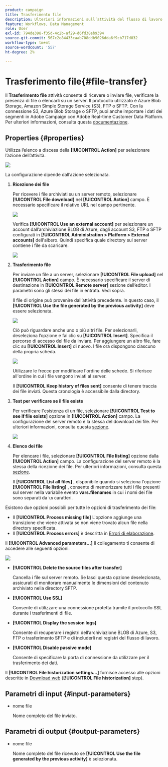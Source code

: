 ```yaml
---
product: campaign
title: Trasferimento file
description: Ulteriori informazioni sull’attività del flusso di lavoro Trasferimento file
feature: Workflows, Data Management
role: User
exl-id: 794de398-f35d-4c2b-af29-d6fd38eb9394
source-git-commit: 567c2e84433caab708ddb9026dda6f9cb717d032
workflow-type: tm+mt
source-wordcount: '557'
ht-degree: 2%

---
```


# Trasferimento file{#file-transfer}

Il **Trasferimento file** attività consente di ricevere o inviare file, verificare la presenza di file o elencarli su un server. Il protocollo utilizzato è Azure Blob Storage, Amazon Simple Storage Service (S3), FTP o SFTP.
Con la connessione S3, Azure Blob Storage o SFTP, puoi anche importare i dati dei segmenti in Adobe Campaign con Adobe Real-time Customer Data Platform. Per ulteriori informazioni, consulta questa [documentazione](https://experienceleague.adobe.com/docs/experience-platform/destinations/catalog/email-marketing/adobe-campaign.html).

## Properties {#properties}

Utilizza l’elenco a discesa della **[!UICONTROL Action]** per selezionare l’azione dell’attività.

![](assets/file_transfert_action.png)

La configurazione dipende dall’azione selezionata.

1. **Ricezione dei file**

   Per ricevere i file archiviati su un server remoto, selezionare **[!UICONTROL File download]** nel **[!UICONTROL Action]** campo. È necessario specificare il relativo URL nel campo pertinente.

   ![](assets/file_transfert_edit.png)

   Verifica **[!UICONTROL Use an external account]** per selezionare un account dall’archiviazione BLOB di Azure, dagli account S3, FTP o SFTP configurati in **[!UICONTROL Administration > Platform > External accounts]** dell&#39;albero. Quindi specifica quale directory sul server contiene i file da scaricare.

   ![](assets/file_transfert_edit_external.png)

1. **Trasferimento file**

   Per inviare un file a un server, selezionare **[!UICONTROL File upload]** nel **[!UICONTROL Action]** campo. È necessario specificare il server di destinazione in **[!UICONTROL Remote server]** sezione dell’editor. I parametri sono gli stessi dei file in entrata. Vedi sopra.

   Il file di origine può provenire dall’attività precedente. In questo caso, il **[!UICONTROL Use the file generated by the previous activity]** deve essere selezionata.

   ![](assets/file_transfert_edit_send.png)

   Ciò può riguardare anche uno o più altri file. Per selezionarli, deseleziona l’opzione e fai clic su **[!UICONTROL Insert]**. Specifica il percorso di accesso del file da inviare. Per aggiungere un altro file, fare clic su **[!UICONTROL Insert]** di nuovo. I file ora dispongono ciascuno della propria scheda.

   ![](assets/file_transfert_source.png)

   Utilizzare le frecce per modificare l&#39;ordine delle schede. Si riferisce all&#39;ordine in cui i file vengono inviati al server.

   Il **[!UICONTROL Keep history of files sent]** consente di tenere traccia dei file inviati. Questa cronologia è accessibile dalla directory.

1. **Test per verificare se il file esiste**

   Per verificare l&#39;esistenza di un file, selezionare **[!UICONTROL Test to see if file exists]** opzione in **[!UICONTROL Action]** campo. La configurazione del server remoto è la stessa del download dei file. Per ulteriori informazioni, consulta questa [sezione](#properties).

   ![](assets/file_transfert_edit_test.png)

1. **Elenco dei file**

   Per elencare i file, selezionare **[!UICONTROL File listing]** opzione dalla **[!UICONTROL Action]** campo. La configurazione del server remoto è la stessa della ricezione dei file. Per ulteriori informazioni, consulta questa [sezione](#properties).

   Il **[!UICONTROL List all files]** , disponibile quando si seleziona l&#39;opzione **[!UICONTROL File listing]** , consente di memorizzare tutti i file presenti sul server nella variabile evento **vars.filenames** in cui i nomi dei file sono separati da `\n` caratteri.

Esistono due opzioni possibili per tutte le opzioni di trasferimento dei file:

* Il **[!UICONTROL Process missing file]** L&#39;opzione aggiunge una transizione che viene attivata se non viene trovato alcun file nella directory specificata.
* Il **[!UICONTROL Process errors]** è descritta in [Errori di elaborazione](monitor-workflow-execution.md#processing-errors).

Il **[!UICONTROL Advanced parameters...]** Il collegamento ti consente di accedere alle seguenti opzioni:

![](assets/file_transfert_advanced.png)

* **[!UICONTROL Delete the source files after transfer]**

  Cancella i file sul server remoto. Se lasci questa opzione deselezionata, assicurati di monitorare manualmente le dimensioni del contenuto archiviato nella directory SFTP.

* **[!UICONTROL Use SSL]**

  Consente di utilizzare una connessione protetta tramite il protocollo SSL durante i trasferimenti di file.

* **[!UICONTROL Display the session logs]**

  Consente di recuperare i registri dell’archiviazione BLOB di Azure, S3, FTP o trasferimento SFTP e di includerli nei registri del flusso di lavoro.

* **[!UICONTROL Disable passive mode]**

  Consente di specificare la porta di connessione da utilizzare per il trasferimento dei dati.

Il **[!UICONTROL File historization settings...]** fornisce accesso alle opzioni descritte in [Download web](web-download.md) (**[!UICONTROL File historization]** step).

## Parametri di input {#input-parameters}

* nome file

  Nome completo del file inviato.

## Parametri di output {#output-parameters}

* nome file

  Nome completo del file ricevuto se **[!UICONTROL Use the file generated by the previous activity]** è selezionata.
